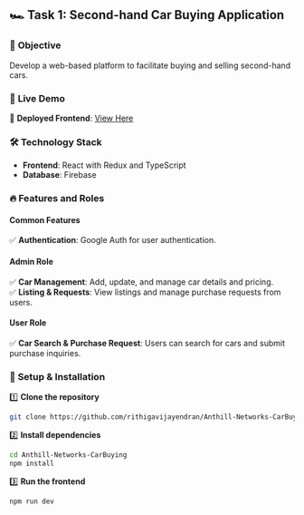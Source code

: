 ## 🏎️ **Task 1: Second-hand Car Buying Application**
### 📌 **Objective**  
Develop a web-based platform to facilitate buying and selling second-hand cars.  

### 🚀 **Live Demo**  
🔗 **Deployed Frontend**: [View Here](https://anthill-networks-carbuying.netlify.app/)  

### 🛠️ **Technology Stack**  
- **Frontend**: React with Redux and TypeScript 
- **Database**: Firebase  

### 🔥 **Features and Roles**  
#### **Common Features**
✅ **Authentication**: Google Auth for user authentication.  

#### **Admin Role**  
✅ **Car Management**: Add, update, and manage car details and pricing.  
✅ **Listing & Requests**: View listings and manage purchase requests from users.  

#### **User Role**  
✅ **Car Search & Purchase Request**: Users can search for cars and submit purchase inquiries.  

### 📂 **Setup & Installation**
1️⃣ **Clone the repository**  
   ```sh
   git clone https://github.com/rithigavijayendran/Anthill-Networks-CarBuying.git
   ```
2️⃣ **Install dependencies**  
   ```sh
   cd Anthill-Networks-CarBuying
   npm install
   ```
3️⃣ **Run the frontend**  
   ```sh
   npm run dev
   ```
